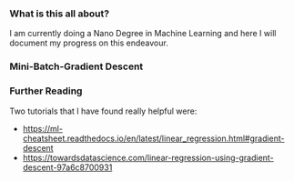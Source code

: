 ### What is this all about?

I am currently doing a Nano Degree in Machine Learning and here I will document
my progress on this endeavour.

### Mini-Batch-Gradient Descent


### Further Reading

Two tutorials that I have found really helpful were:
- https://ml-cheatsheet.readthedocs.io/en/latest/linear_regression.html#gradient-descent
- https://towardsdatascience.com/linear-regression-using-gradient-descent-97a6c8700931



